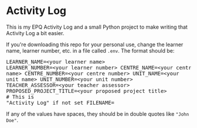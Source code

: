 # Activity Log

This is my EPQ Activity Log and a small Python project to make writing that Activity Log a bit easier.

If you're downloading this repo for your personal use, change the learner name, learner number, etc. in a file called `.env`. The format should be: <pre>LEARNER_NAME=&lt;your learner name&gt;
LEARNER_NUMBER=&lt;your learner number&gt;
CENTRE_NAME=&lt;your centre name&gt;
CENTRE_NUMBER=&lt;your centre number&gt;
UNIT_NAME=&lt;your unit name&gt;
UNIT_NUMBER=&lt;your unit number&gt;
TEACHER_ASSESSOR=&lt;your teacher assessor&gt;
PROPOSED_PROJECT_TITLE=&lt;your proposed project title&gt;
<br># This is "Activity Log" if not set
FILENAME=</pre>

If any of the values have spaces, they should be in double quotes like `"John Doe"`.
